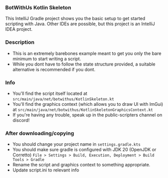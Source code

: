 ### BotWithUs Kotlin Skeleton
This IntelliJ Gradle project shows you the basic setup to get started scripting with Java. Other IDEs are possible, but this project is an IntelliJ IDEA project.

### Description
- This is an extremely barebones example meant to get you only the bare minimum to start writing a script.
- While you dont have to follow the state structure provided, a suitable alternative is recommended if you dont.

### Info
- You'll find the script itself located at ``src/main/java/net/botwithus/KotlinSkeleton.kt``
- You'll find the graphics context (which allows you to draw UI with ImGui) at ``src/main/java/net/botwithus/KotlinSkeletonGraphicsContext.kt``
- If you're having any trouble, speak up in the public-scripters channel on discord!

### After downloading/copying
- You should change your project name in ``settings.gradle.kts``
- You should make sure gradle is configured with JDK 20 (OpenJDK or Corretto) ``File > Settings > Build, Execution, Deployment > Build Tools > Gradle``
- Rename the script and graphics context to something appropriate.
- Update script.ini to relevant info